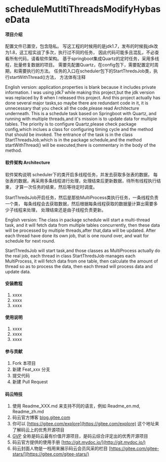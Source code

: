 # scheduleMutltiThreadsModifyHybaseData

#### 项目介绍
配置文件已置空，包含隐私。
写这工程的时候用的是jdk1.7，发布的时候我jdk改为1.8，这工程实战了多次，执行过不同的任务，
因此代码可能多且混乱，不必查看所有代码，请看软件架构。
基于springboot集成Quartz的定时任务，采用多线程，批量修复数据的项目。
需要先配置Quartz，在config包下，需要配置定时周期，和需要执行的方法。
任务的入口在scheduler包下的StartThredsJob类，执行startWithThread()方法，
方法体有注释

English version:
application.properties is blank because it includes private information.
I was using jdk7 while making this project,but the jdk version was replaced by 8 when I released this project.
And this project actually has done several major tasks,so maybe there are redundant code in it,
it is unnecessary that you check all the code,please read Architecture underneath.
This is a schedule task based on Springboot with Quartz, and running with multiple threads,and it's mission 
is to update data for multiple tables.
The priority is to configure Quartz,please check package config,which inclues a class for configuring 
timing cycle and the method that should be invoked.
The entrance of the task is in the class StartThreadsJob,which is in the package schedule,and the method 
startWithThread() will be executed,there is commentary in the body of the method.

#### 软件架构 Architecture
软件架构说明
scheduler下的类开启多线程任务，并发去获取多张表的数据，
每张表的数据，再采用多条线程进行处理，处理结束后更新数据，待所有线程执行结束，
才算一次任务的结束，然后等待定时调度。

StartThredsJob开启任务，然后是那些MultiProcess类执行任务，一条线程负责一个类，
每条线程会去获取数据，然后根据每条线程获取的数据量计算出需要多少子线程来处理，
处理结束还是由子线程负责更新。

English version:
The class in package schedule will start a multi-thread task, and it will fetch data from multiple tables 
concurrently, then these data will be processed by multiple threads,after that,data will be updated.
After each thread have done its own job, that is one round over, and wait for schedule for next round.

StartThredsJob will start task,and those classes as MultiProcess actually do the real job, each thread in class
StartThredsJob manages each MultiProcess, it will fetch data from one table, then calculate the amount of thread
so as to process the data, then each thread will process data and update data.


#### 安装教程

1. xxxx
2. xxxx
3. xxxx

#### 使用说明

1. xxxx
2. xxxx
3. xxxx

#### 参与贡献

1. Fork 本项目
2. 新建 Feat_xxx 分支
3. 提交代码
4. 新建 Pull Request


#### 码云特技

1. 使用 Readme\_XXX.md 来支持不同的语言，例如 Readme\_en.md, Readme\_zh.md
2. 码云官方博客 [blog.gitee.com](https://blog.gitee.com)
3. 你可以 [https://gitee.com/explore](https://gitee.com/explore) 这个地址来了解码云上的优秀开源项目
4. [GVP](https://gitee.com/gvp) 全称是码云最有价值开源项目，是码云综合评定出的优秀开源项目
5. 码云官方提供的使用手册 [http://git.mydoc.io/](http://git.mydoc.io/)
6. 码云封面人物是一档用来展示码云会员风采的栏目 [https://gitee.com/gitee-stars/](https://gitee.com/gitee-stars/)
